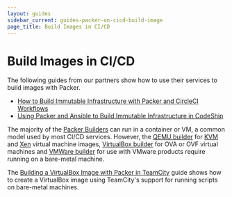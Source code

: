 ```yaml
---
layout: guides
sidebar_current: guides-packer-on-cicd-build-image
page_title: Build Images in CI/CD
---
```


# Build Images in CI/CD

The following guides from our partners show how to use their services to build
images with Packer.

- [How to Build Immutable Infrastructure with Packer and CircleCI Workflows](https://circleci.com/blog/how-to-build-immutable-infrastructure-with-packer-and-circleci-workflows/)
- [Using Packer and Ansible to Build Immutable Infrastructure in CodeShip](https://blog.codeship.com/packer-ansible/)

The majority of the [Packer Builders](/docs/builders/index.html) can run in
a container or VM, a common model used by most CI/CD services. However, the
[QEMU builder](/docs/builders/qemu.html) for
[KVM](https://www.linux-kvm.org/page/Main_Page) and
[Xen](https://www.xenproject.org/) virtual machine images, [VirtualBox
builder](/docs/builders/virtualbox.html) for OVA or OVF virtual machines and
[VMWare builder](/docs/builders/vmware.html) for use with VMware products
require running on a bare-metal machine.

The [Building a VirtualBox Image with Packer in
TeamCity](/guides/packer-on-cicd/building-virtualbox-image.html) guide shows
how to create a VirtualBox image using TeamCity's support for running scripts
on bare-metal machines.
